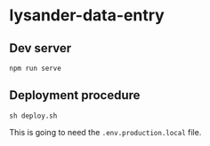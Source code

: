 # lysander-data-entry

## Dev server

    npm run serve

## Deployment procedure

    sh deploy.sh

This is going to need the `.env.production.local` file.
